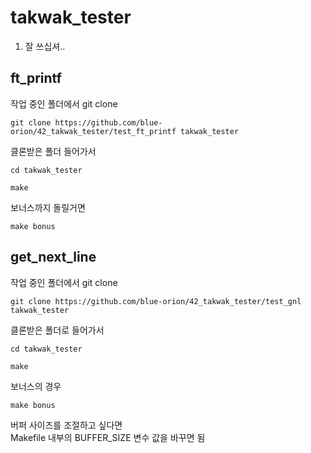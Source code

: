 # takwak_tester
1. 잘 쓰십셔..

## ft_printf
작업 중인 폴더에서 git clone
```
git clone https://github.com/blue-orion/42_takwak_tester/test_ft_printf takwak_tester
```
클론받은 폴더 들어가서
```
cd takwak_tester
```
```
make
```
보너스까지 돌릴거면
```
make bonus
```

## get_next_line
작업 중인 폴더에서 git clone
```
git clone https://github.com/blue-orion/42_takwak_tester/test_gnl takwak_tester
```
클론받은 폴더로 들어가서
```
cd takwak_tester
```
```
make
```
보너스의 경우
```
make bonus
```
버퍼 사이즈를 조절하고 싶다면 <br>
Makefile 내부의 BUFFER_SIZE 변수 값을 바꾸면 됨 <br>
